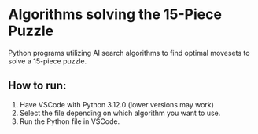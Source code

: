 # Algorithms solving the 15-Piece Puzzle
Python programs utilizing AI search algorithms to find optimal movesets to solve a 15-piece puzzle.

## How to run:
1. Have VSCode with Python 3.12.0 (lower versions may work)
2. Select the file depending on which algorithm you want to use.
3. Run the Python file in VSCode.
